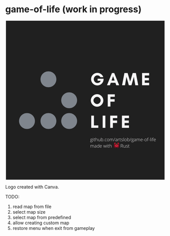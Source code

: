 # game-of-life (work in progress)

<div align="center">
    <img alt="Game logo" align="center" src="/logo.png?raw=true" title="Game logo"/>
</div>

Logo created with Canva.

TODO:
1. read map from file
2. select map size
3. select map from predefined
4. allow creating custom map
5. restore menu when exit from gameplay
